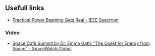 ## Usefull links

+ [Practical Power Beaming Gets Real - IEEE Spectrum](https://spectrum.ieee.org/power-beaming)


### Video

+ [Space Café Summit by Dr. Emma Gatti: "The Quest for Energy from Space" - SpaceWatch.Global](https://spacewatch.global/2022/11/space-cafe-summit-recap-the-quest-for-energy-from-space/?mc_cid=7844a77f90&mc_eid=3419b849a6)
